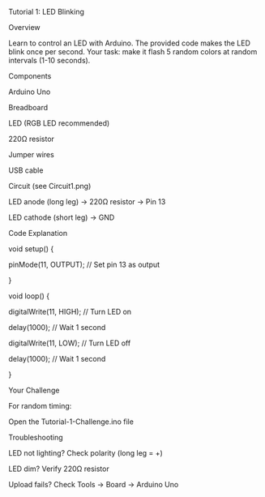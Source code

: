 Tutorial 1: LED Blinking

Overview

Learn to control an LED with Arduino. The provided code makes the LED blink once per second. Your task: make it flash 5 random colors at random intervals (1-10 seconds).

Components



Arduino Uno

Breadboard

LED (RGB LED recommended)

220Ω resistor

Jumper wires

USB cable



Circuit (see Circuit1.png)



LED anode (long leg) → 220Ω resistor → Pin 13

LED cathode (short leg) → GND



Code Explanation

void setup() {

  pinMode(11, OUTPUT);  // Set pin 13 as output

}



void loop() {

 digitalWrite(11, HIGH);  // Turn LED on

 delay(1000);             // Wait 1 second

 digitalWrite(11, LOW);   // Turn LED off

 delay(1000);             // Wait 1 second

}

Your Challenge

For random timing:

Open the Tutorial-1-Challenge.ino file

Troubleshooting



LED not lighting? Check polarity (long leg = +)

LED dim? Verify 220Ω resistor

Upload fails? Check Tools → Board → Arduino Uno




